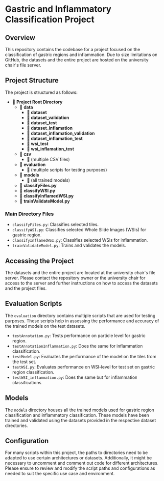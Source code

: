 # Gastric and Inflammatory Classification Project

## Overview
This repository contains the codebase for a project focused on the classification of gastric regions and inflammation. Due to size limitations on GitHub, the datasets and the entire project are hosted on the university chair's file server.

## Project Structure
The project is structured as follows:
- 📁 **Project Root Directory**
    - 📁 **data**
        - 📁 **dataset**
        - 📁 **dataset_validation**
        - 📁 **dataset_test**
        - 📁 **dataset_inflamation**
        - 📁 **dataset_inflamation_validation**
        - 📁 **dataset_inflamation_test**
        - 📁 **wsi_test**
        - 📁 **wsi_inflamation_test**
    - 📁 **csv**
        - 📄 (multiple CSV files)
    - 📁 **evaluation**
        - 📄 (multiple scripts for testing purposes)
    - 📁 **models**
        - 📄 (all trained models)
    - 📄 **classifyFiles.py**
    - 📄 **classifyWSI.py**
    - 📄 **classifyInflamedWSI.py**
    - 📄 **trainValidateModel.py**
 
### Main Directory Files
- `classifyFiles.py`: Classifies selected tiles.
- `classifyWSI.py`: Classifies selected Whole Slide Images (WSIs) for gastric region.
- `classifyInflamedWSI.py`: Classifies selected WSIs for inflammation.
- `trainValidateModel.py`: Trains and validates the models.

## Accessing the Project
The datasets and the entire project are located at the university chair's file server. Please contact the repository owner or the university chair for access to the server and further instructions on how to access the datasets and the project files.

## Evaluation Scripts
The `evaluation` directory contains multiple scripts that are used for testing purposes. These scripts help in assessing the performance and accuracy of the trained models on the test datasets.
- `testAnnotation.py`: Tests performance on particle level for gastric region.
- `testAnnotationInflammation.py`: Does the same for inflammation classification.
- `testModel.py`: Evaluates the performance of the model on the tiles from the test set.
- `testWSI.py`: Evaluates performance on WSI-level for test set on gastric region classification.
- `testWSI_inflammation.py`: Does the same but for inflammation classifications.

## Models
The `models` directory houses all the trained models used for gastric region classification and inflammatory classification. These models have been trained and validated using the datasets provided in the respective dataset directories.

## Configuration
For many scripts within this project, the paths to directories need to be adapted to use certain architectures or datasets. Additionally, it might be necessary to uncomment and comment out code for different architectures. Please ensure to review and modify the script paths and configurations as needed to suit the specific use case and environment.
